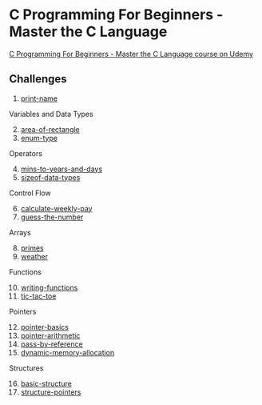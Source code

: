 # C Programming For Beginners - Master the C Language

[C Programming For Beginners - Master the C Language course on Udemy](https://www.udemy.com/course/c-programming-for-beginners-/)

## Challenges

1. [print-name](print-name)

Variables and Data Types

2. [area-of-rectangle](area-of-rectangle)
3. [enum-type](enum-type)

Operators

4. [mins-to-years-and-days](mins-to-years-and-days)
5. [sizeof-data-types](sizeof-data-types)

Control Flow

6. [calculate-weekly-pay](calculate-weekly-pay)
7. [guess-the-number](guess-the-number)

Arrays

8. [primes](primes)
9. [weather](weather)

Functions

10. [writing-functions](writing-functions)
11. [tic-tac-toe](tic-tac-toe)

Pointers

12. [pointer-basics](pointer-basics)
13. [pointer-arithmetic](pointer-arithmetic)
14. [pass-by-reference](pass-by-reference)
15. [dynamic-memory-allocation](dynamic-memory-allocation)

Structures

16. [basic-structure](basic-structure)
17. [structure-pointers](structure-pointers)
